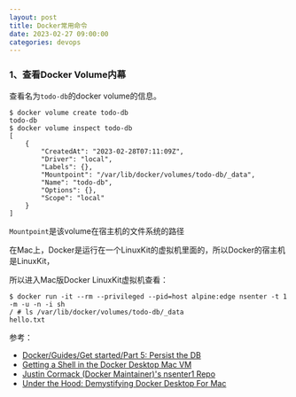 ```yaml
---
layout: post
title: Docker常用命令
date: 2023-02-27 09:00:00
categories: devops
---
```


### 1、查看Docker Volume内幕

查看名为`todo-db`的docker volume的信息。

```shell
$ docker volume create todo-db
todo-db
$ docker volume inspect todo-db
[
    {
        "CreatedAt": "2023-02-28T07:11:09Z",
        "Driver": "local",
        "Labels": {},
        "Mountpoint": "/var/lib/docker/volumes/todo-db/_data",
        "Name": "todo-db",
        "Options": {},
        "Scope": "local"
    }
]
```

`Mountpoint`是该volume在宿主机的文件系统的路径

在Mac上，Docker是运行在一个LinuxKit的虚拟机里面的，所以Docker的宿主机是LinuxKit，

所以进入Mac版Docker LinuxKit虚拟机查看：

```shell
$ docker run -it --rm --privileged --pid=host alpine:edge nsenter -t 1 -m -u -n -i sh
/ # ls /var/lib/docker/volumes/todo-db/_data
hello.txt
```

参考：

- [Docker/Guides/Get started/Part 5: Persist the DB](https://docs.docker.com/get-started/05_persisting_data/)
- [Getting a Shell in the Docker Desktop Mac VM](https://gist.github.com/BretFisher/5e1a0c7bcca4c735e716abf62afad389)
- [Justin Cormack (Docker Maintainer)'s nsenter1 Repo](https://github.com/justincormack/nsenter1)
- [Under the Hood: Demystifying Docker Desktop For Mac](https://collabnix.com/how-docker-for-mac-works-under-the-hood/)



